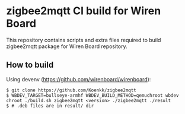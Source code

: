 zigbee2mqtt CI build for Wiren Board
====================================

This repository contains scripts and extra files required to build
zigbee2mqtt package for Wiren Board repository.

How to build
------------

Using devenv (https://github.com/wirenboard/wirenboard):

```console
$ git clone https://github.com/Koenkk/zigbee2mqtt
$ WBDEV_TARGET=bullseye-armhf WBDEV_BUILD_METHOD=qemuchroot wbdev chroot ./build.sh zigbee2mqtt <version> ./zigbee2mqtt ./result
$ # .deb files are in result/ dir
```
